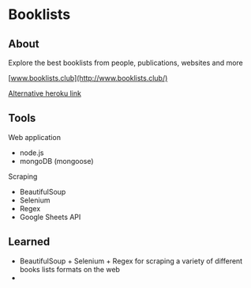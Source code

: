 # Booklists

## About

Explore the best booklists from people, publications, websites and more

[www.booklists.club](http://www.booklists.club/)

[Alternative heroku link](https://curatedbookslist.herokuapp.com/)

## Tools

Web application
- node.js
- mongoDB (mongoose)

Scraping
- BeautifulSoup
- Selenium
- Regex
- Google Sheets API

## Learned

- BeautifulSoup + Selenium + Regex for scraping a variety of different books lists formats on the web
- 